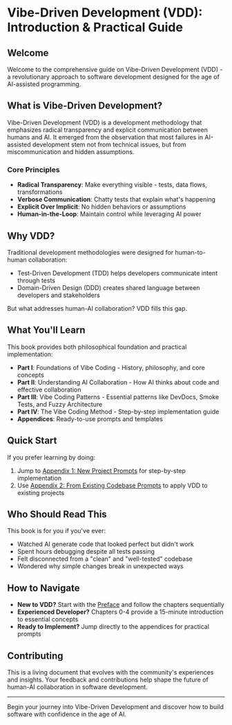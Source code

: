 # Vibe-Driven Development (VDD): Introduction & Practical Guide

## Welcome

Welcome to the comprehensive guide on Vibe-Driven Development (VDD) - a revolutionary approach to software development designed for the age of AI-assisted programming.

## What is Vibe-Driven Development?

Vibe-Driven Development (VDD) is a development methodology that emphasizes radical transparency and explicit communication between humans and AI. It emerged from the observation that most failures in AI-assisted development stem not from technical issues, but from miscommunication and hidden assumptions.

### Core Principles

- **Radical Transparency**: Make everything visible - tests, data flows, transformations
- **Verbose Communication**: Chatty tests that explain what's happening
- **Explicit Over Implicit**: No hidden behaviors or assumptions
- **Human-in-the-Loop**: Maintain control while leveraging AI power

## Why VDD?

Traditional development methodologies were designed for human-to-human collaboration:
- Test-Driven Development (TDD) helps developers communicate intent through tests
- Domain-Driven Design (DDD) creates shared language between developers and stakeholders

But what addresses human-AI collaboration? VDD fills this gap.

## What You'll Learn

This book provides both philosophical foundation and practical implementation:

- **Part I**: Foundations of Vibe Coding - History, philosophy, and core concepts
- **Part II**: Understanding AI Collaboration - How AI thinks about code and effective collaboration
- **Part III**: Vibe Coding Patterns - Essential patterns like DevDocs, Smoke Tests, and Fuzzy Architecture
- **Part IV**: The Vibe Coding Method - Step-by-step implementation guide
- **Appendices**: Ready-to-use prompts and templates

## Quick Start

If you prefer learning by doing:
1. Jump to [Appendix 1: New Project Prompts](content/APPENDIX1_NEW_PROJECT_PROMPTS.md) for step-by-step implementation
2. Use [Appendix 2: From Existing Codebase Prompts](content/APPENDIX2_FROM_EXISTING_CODEBASE_PROMPTS.md) to apply VDD to existing projects

## Who Should Read This

This book is for you if you've ever:
- Watched AI generate code that looked perfect but didn't work
- Spent hours debugging despite all tests passing
- Felt disconnected from a "clean" and "well-tested" codebase
- Wondered why simple changes break in unexpected ways

## How to Navigate

- **New to VDD?** Start with the [Preface](content/preface.md) and follow the chapters sequentially
- **Experienced Developer?** Chapters 0-4 provide a 15-minute introduction to essential concepts
- **Ready to Implement?** Jump directly to the appendices for practical prompts

## Contributing

This is a living document that evolves with the community's experiences and insights. Your feedback and contributions help shape the future of human-AI collaboration in software development.

---

Begin your journey into Vibe-Driven Development and discover how to build software with confidence in the age of AI.